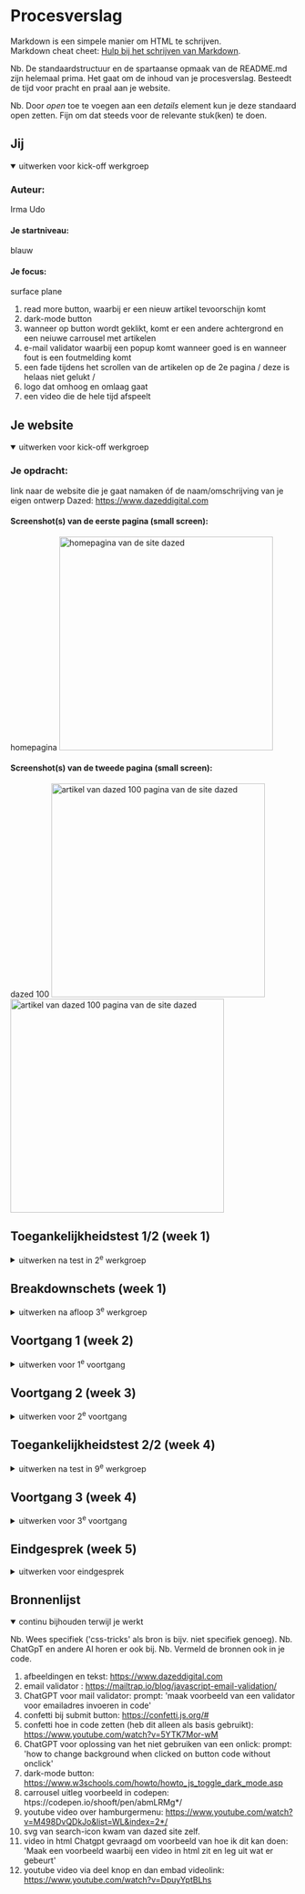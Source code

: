# Procesverslag
Markdown is een simpele manier om HTML te schrijven.  
Markdown cheat cheet: [Hulp bij het schrijven van Markdown](https://github.com/adam-p/markdown-here/wiki/Markdown-Cheatsheet).

Nb. De standaardstructuur en de spartaanse opmaak van de README.md zijn helemaal prima. Het gaat om de inhoud van je procesverslag. Besteedt de tijd voor pracht en praal aan je website.

Nb. Door *open* toe te voegen aan een *details* element kun je deze standaard open zetten. Fijn om dat steeds voor de relevante stuk(ken) te doen.





## Jij

<details open>
  <summary>uitwerken voor kick-off werkgroep</summary>

  ### Auteur:
  Irma Udo

  #### Je startniveau:
  blauw

  #### Je focus:
  surface plane 
  1. read more button, waarbij er een nieuw artikel tevoorschijn komt
  2. dark-mode button
  3. wanneer op button wordt geklikt, komt er een andere achtergrond en een neiuwe carrousel met artikelen
  4. e-mail validator waarbij een popup komt wanneer goed is en wanneer fout is een foutmelding komt
  5. een fade tijdens het scrollen van de artikelen op de 2e pagina / deze is helaas niet gelukt /
  6. logo dat omhoog en omlaag gaat
  7. een video die de hele tijd afspeelt
 
</details>





## Je website

<details open>
  <summary>uitwerken voor kick-off werkgroep</summary>

  ### Je opdracht:
  link naar de website die je gaat namaken óf de naam/omschrijving van je eigen ontwerp
  Dazed: https://www.dazeddigital.com

  #### Screenshot(s) van de eerste pagina (small screen): 
  homepagina 
  <img src="readme-images/homepageScreenshot.png" width="375px" alt="homepagina van de site dazed">

  #### Screenshot(s) van de tweede pagina (small screen):
  dazed 100
  <img src="readme-images/dazed100Page.png" width="375px" alt="artikel van dazed 100 pagina van de site dazed">
  <img src="readme-images/dazed100Page2.png" width="375px" alt="artikel van dazed 100 pagina van de site dazed">
 
</details>



## Toegankelijkheidstest 1/2 (week 1)

<details>
  <summary>uitwerken na test in 2<sup>e</sup> werkgroep</summary>

  ### Bevindingen
  Lijst met je bevindingen die in de test naar voren kwamen:

aantekeningen voor testen screenreader van dazed:

- herhaald alles de hele tijd. Bv de link wordt de hele tijd herhaald.
- Tekst kan beschreven worden in een andere taal.
- Niet alle afbeeldingen hebben eigen alt. Sommige worden benoemd met cijfers.
- De tekst wordt in het Nederlands uitgesproken, wanneer het engels is. Waardoor het heel apart klinkt.
- Wanneer je op een foto met een beschrijving komt, zegt hij alleen een zin en niet de hele tekst. Waardoor je elke keer omhoog of naar beneden moet klikken om alle tekst te horen. En je krijgt niet te horen dat je op de beschrijving kan klikken
</details>



## Breakdownschets (week 1)

<details>
  <summary>uitwerken na afloop 3<sup>e</sup> werkgroep</summary>

  ### de hele pagina: 
  <img src="readme-images/breakdownschets_FullPage.jpg" width="375px" alt="breakdown van de hele pagina">

  ### dynamisch deel (hamburger menu): 
  <img src="readme-images/breakdown schets_HamburgerMenu.jpg" width="375px" alt="breakdown van een dynamisch deel">

  ### dynamisch deel (e-mail validator): 
  <img src="readme-images/breakdown schets_MailValidator.jpg" width="375px" alt="breakdown van nog een dynamisch deel">

</details>





## Voortgang 1 (week 2)

<details>
  <summary>uitwerken voor 1<sup>e</sup> voortgang</summary>

  ### Stand van zaken
  hier dit ging goed & dit was lastig 
  
  Het html opzetten ging vrij goed. Toen ik eenmaal begon had ik al best snel mijn html af, omdat het vooral kopiëren en plakken is van afbeeldingen en tekst van de site. Ook ging de basis van mijn css goed. Alleen waar ik even weer moest nadenken hoe het moest, was bij flexbox. Bv mijn navigatiebar, daarvan was ik vergeten hoe dat moest maar uiteindelijk is het wel gelukt. 
  
  Wat alleen nog niet gelukt is is de column met buttons. Deze komen nog niet mooi onder/naast elkaar te staan. 

  ### Agenda voor meeting
  vragen:

  - Hoe maak ik een verticale lijn
  - hoe zorg ik ervoor dat als je op een button klikt er nieuwe artikelen tevoorschijn komen.
  - Moeten de buttons in het paarse vlak in in li of alleen button. En kan dit makkelijker in mijn code worden gezet.
  - Moet echt alle tekst en articles in mijn site?

  ### Verslag van meeting
  hier na afloop snel de uitkomsten van de meeting vastleggen

  - Alle artikelen met een titel bovenaan kan je in een section zetten. Hierbij heb je uiteindelijk allemaal sections. 
  - de buttons bij het paarse vlak kunnen in een ul en hoeven geen li item
  - read more button geeft iets van 2 meer artikelen. Dit is te doen door ze in html te zetten maar in js te laten verdwijnen en alleen tevoorschijn te laten komen als er op de button wordt geklikt.
  - Niet alle tekst en artikelen hoeven op de site. Kies er gewoon een paar max 6 bv.
  - 2e pagina kan beter een andere kiezen. Omdat deze niet speciaal genoeg is en daardoor niet de criteria gaat voldoen.
  - classes verwijderen en daarvan met de sections/articles werken

</details>





## Voortgang 2 (week 3)

<details>
  <summary>uitwerken voor 2<sup>e</sup> voortgang</summary>

  ### Stand van zaken
  hier dit ging goed & dit was lastig (neem ook screenshots op van delen van je website en code)
  Ik heb ervoor gekozen om een andere 2e pagina uit te werken, omdat ook uit de feedbacksessie van vorige week uitkwam dat mijn 2e pagina te veel leek op min homepagina waardoor het te eenvoudig is. Daaro ga ik nu de Dazed100 pagina uitwerken. Hiervoor heb ik tot nu toe een video, content en youtube video erin gezet. Verder ben ik een beetje bezig geweest met de css en dus de vormgeving, maar die is nog niet zoals ik wil. 

  Maar vooral ben ik deze week bezig geweest met de homepage. Hier heb ik nu alle content en  zowat alle vormgeving (css) af. Alleen nog een paar kleine dingen die niet helemaal willen werken en ik moet nog een oplossing zien te verzinnen van de classes die ik nu gebruik. 

  ### Agenda voor meeting
  vragen:
  - Mijn scrollbar werkt soms wel en soms niet, hoe zorg ik ervoor dat dit wel de hele tijd werkt?
  - Het font wilt het niet doen, hoe werkt het wel?
  - Hoe kan ik de classes verminderen?



  ### Verslag van meeting
  hier na afloop snel de uitkomsten van de meeting vastleggen

  - font via de opdracht die is gegeven proberen in css te zetten. Als dit echt niet lukt, dan om hulp vragen. (te vinden in week 1, werkgroep 1 over typografie).
  - De benamingen van de classes anders benoemen (engels of nederlands & ook duidelijkere namen geven, want is nu soms nog onduidelijk).
  - Classes zo min mogelijk gebruiken, doormiddel van nth-of-type, nth-of-child etc.
  - Scrollbar kan zijn dat het niet werkt, omdat het op de hele pagina geconnect staat en niet op het element.
  


</details>





## Toegankelijkheidstest 2/2 (week 4)

<details>
  <summary>uitwerken na test in 9<sup>e</sup> werkgroep</summary>

  ### Bevindingen
  Lijst met je bevindingen die in de test naar voren kwamen (geef ook aan wat er verbeterd is):
  - Niet genoeg informatie over images, zegt screenreader (later geeft de screenreader dit niet meer aan)
  - De svgs worden genoemd als afbeeldingen en hebben geen alt-tekst. Ik moet dus nog bij mijn svgs alt toevoegen.
  - Kan niet op knop klikken, krijgt alleen te horen dat je erop kan klikken als je ook daadwerkelijk op de button klikt en niet als je eroverheen scrolt. 
  - De screenreader skipt de video die je in het begin ziet op de 2e pagina. Hij noemt het niet op.
  - Je krijgt een alt tekst van de video te horen en kan de link openen doormiddel van control, option en spatie.
  - Alle images hebben een alt-tekst en worden ook door de screenreader benoemd.


  ### WCAG Checklist
   <img src="readme-images/IMG_0786.png" width="375px" alt="WCAG Checklist">
   <img src="readme-images/IMG_0787.png" width="375px" alt="WCAG Checklist">
   <img src="readme-images/IMG_0788.png" width="375px" alt="WCAG Checklist">
   <img src="readme-images/IMG_0789.png" width="375px" alt="WCAG Checklist">
   <img src="readme-images/IMG_0790.png" width="375px" alt="WCAG Checklist">
   <img src="readme-images/IMG_0791.png" width="375px" alt="WCAG Checklist">
   <img src="readme-images/IMG_0792.png" width="375px" alt="WCAG Checklist">







</details>





## Voortgang 3 (week 4)

<details>
  <summary>uitwerken voor 3<sup>e</sup> voortgang</summary>

  ### Stand van zaken
  hier dit ging goed & dit was lastig (neem ook screenshots op van delen van je website en code)
  Ik was erg bang voor het javascripten, maar het viel best mee. Ik moet even inkomen, maar daarna begreep ik het weer en ging het ook wel. Alleen had ik wel moeite met het carousel te maken en dat er bij elke button een andere achtergrondkleur kwam met ook andere artikel carousellen. 

  Wat alleen nu nog niet gelukt is is de hamburgermenu en zoekbar. Het komt wel naar voorschijn, maar alleen maar vanaf een kant en niet op het hele scherm. 


  ### Agenda voor meeting
  vragen:
  - Caroussel. Hoe zorg ik ervoor dat tijdens het scrollen bij de linkerkant hetzelfde bljft?
  - Niet alle svgs willen werken wanneer je op de dark-mode button klikt. Ze veranderen dan niet van kleur, hoe zorg ik ervoor dat dit wel gebeurd?
  - Het font doet het niet als ik hem online zet, maar wel als ik hem via visual code live zet. 


  ### Verslag van meeting
  hier na afloop snel de uitkomsten van de meeting vastleggen

  - img max-width: 100%, hiervoor zorg je ervoor dat alle images in de kolommen blijven zitten.
  - dark-mode svgs de fill-color weghalen in html en in css de kleur erin zetten. (fill: currentColor, want dan blijft de kleur zoals de kleur op dat moment op de body zit.)
  - Font werkte niet, doordat de naam niet goed is aangesproken, waardoor hij niet live werkt.
  - Idee voor nog 1 surface-plane is bij de enter mail adres een valid en invalid is. Dus je krijgt dan melding wanneer bv fout is egschreven en popup wanneer op submit wordt geklikt. 
  - Nog een idee voor de surface-plane is scrollbar bij 2e pagina met de fade animatie.  

</details>





## Eindgesprek (week 5)

<details>
  <summary>uitwerken voor eindgesprek</summary>

  ### Je uitkomst - karakteristiek screenshots:
  <img src="readme-images/myVersion.png" width="375px" alt="uitkomst opdracht">
  <img src="readme-images/dazed1002thpage.png" width="375px" alt="uitkomst opdracht">


  ### Dit ging goed/Heb ik geleerd: 

  <img src="readme-images/darkmodus.png" width="375px" alt="top">

  - De dark-modus was best makkelijk om toe te passen in mijn site, alleen wouden er soms kleinen dingen dan net niet werken, zoals de svgs die niet van kleur veranderde of dat de nav bar opeens niet van achtergrondkleur veranderde. Uiteindelijk na veel proberen toch gelukt, doormiddel van specifiek de nav nog de kleur aan te geven in css.

  <img src="readme-images/popupTextandConfetti.png" width="375px" alt="top">

  -  Met behulp van wat filmpjes en sites was dit best wel eenvoudig om te maken. Alleen duurde het wel even, omdat het vaak niet wou werken door de kleine foutjes die ik had gemaakt in mijn code. Ook de show more buttons die je erboven ziet ging goed, alleen toen ik de 2e button ook een artikel wou toevoegen had ik wat proberen, omdat ik beide hetzelfde aanroepte, waardoor als je een button had geklikt, de andere niet meer kon. 
  
  <img src="readme-images/buttonsWithNewArticleCaroussels.png" width="375px" alt="top">

  - Als laatste heb ik ook veel geleerd van deze. Hier komen eigelijk 3 verschillende dingen samen: achtergrondkleuren die veranderen na elke button die je klikt, de artikelen die dan ook veranderen en de artikel carrousel. Hierbij heb ik vooral geleerd, dat je goed moet kijken welke je met elkaar kan koppelen voor js. bv: newBackgroundButton1.addEventListener('click', function() {newColumnBackground.style.backgroundColor = '#9864dc'; hideAllCarrousels(); articleChange.style.display = 'block'; }); Ik had eerst alle carrousels per functie als 'hide' gezet, maar dat zou te veel code zijn en daardoor kan je ze samen koppelen door er een aparte functie van te maken, die je later weer kan koppelen in iets anders. 


  ### Dit was lastig/Is niet gelukt:
  <img src="readme-images/hamburgermenu.png" width="375px" alt="top">

  - Ik ben erg trots op dat dit toch nog is gelukt, omdat het steeds maar niet wou werken en daardoor ook veel tijd koste. 

  <img src="readme-images/artistsArticles.png" width="375px" alt="bummer">

  - Helaas is het niet gelukt om zoals op de site een fade-in te maken wanneer je door de artiest articles scrolled. Ik heb heel veel verschillende dingen geprobeerd, maar het wou gewoon niet werken. 

  - Wat ik nog meer erg lastig vond was om het font online te krijgen, want als ik de site live zette op visual code werkte het font, maar zodra ik hem online zet gebeurde er steeds niks. Ik heb daardoor veel verschillende dingen geprobeerd, zoals (/font/...) (font/...) (...), maar het werkte allemaal niet. Maar het is uiteindelijk wel gelukt, doordat ik het mapje font in het mapje styles heb gezet (ik weet niet alleen niet de reden waarom het nu wel werkt.)
</details>





## Bronnenlijst

<details open>
  <summary>continu bijhouden terwijl je werkt</summary>

  Nb. Wees specifiek ('css-tricks' als bron is bijv. niet specifiek genoeg). 
  Nb. ChatGpT en andere AI horen er ook bij.
  Nb. Vermeld de bronnen ook in je code.

  1. afbeeldingen en tekst: https://www.dazeddigital.com
  2. email validator : https://mailtrap.io/blog/javascript-email-validation/
  3. ChatGPT voor mail validator: prompt: 'maak voorbeeld van een validator voor emailadres invoeren in code'
  3. confetti bij submit button: https://confetti.js.org/#
  4. confetti hoe in code zetten (heb dit alleen als basis gebruikt): https://www.youtube.com/watch?v=5YTK7Mor-wM
  5. ChatGPT voor oplossing van het niet gebruiken van een onlick: prompt: 'how to change background when clicked on button code without onclick'
  6. dark-mode button: https://www.w3schools.com/howto/howto_js_toggle_dark_mode.asp
  7. carrousel uitleg voorbeeld in codepen: htps://codepen.io/shooft/pen/abmLRMg*/
  8. youtube video over hamburgermenu: https://www.youtube.com/watch?v=M498DvQDkJo&list=WL&index=2*/
  9. svg van search-icon kwam van dazed site zelf. 
  10. video in html Chatgpt gevraagd om voorbeeld van hoe ik dit kan doen: 'Maak een voorbeeld waarbij een video in html zit en leg uit wat er gebeurt' 
  11. youtube video via deel knop en dan embad videolink: https://www.youtube.com/watch?v=DpuyYptBLhs
</details>